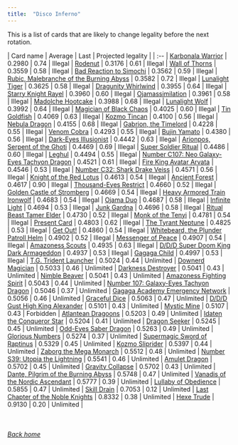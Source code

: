 ```yaml
---
title:  "Disco Inferno"
---
```


This is a list of cards that are likely to change legality before the next rotation.

| Card name | Average | Last | Projected legality |
| :-- |
[Karbonala Warrior](https://db.ygoprodeck.com/card/?search=Karbonala%20Warrior) | 0.2980 | 0.74 | Illegal |
[Rodenut](https://db.ygoprodeck.com/card/?search=Rodenut) | 0.3176 | 0.61 | Illegal |
[Wall of Thorns](https://db.ygoprodeck.com/card/?search=Wall%20of%20Thorns) | 0.3559 | 0.58 | Illegal |
[Bad Reaction to Simochi](https://db.ygoprodeck.com/card/?search=Bad%20Reaction%20to%20Simochi) | 0.3562 | 0.59 | Illegal |
[Rubic, Malebranche of the Burning Abyss](https://db.ygoprodeck.com/card/?search=Rubic,%20Malebranche%20of%20the%20Burning%20Abyss) | 0.3582 | 0.72 | Illegal |
[Lunalight Tiger](https://db.ygoprodeck.com/card/?search=Lunalight%20Tiger) | 0.3625 | 0.58 | Illegal |
[Dragunity Whirlwind](https://db.ygoprodeck.com/card/?search=Dragunity%20Whirlwind) | 0.3955 | 0.64 | Illegal |
[Starry Knight Rayel](https://db.ygoprodeck.com/card/?search=Starry%20Knight%20Rayel) | 0.3960 | 0.60 | Illegal |
[Ojamassimilation](https://db.ygoprodeck.com/card/?search=Ojamassimilation) | 0.3961 | 0.58 | Illegal |
[Madolche Hootcake](https://db.ygoprodeck.com/card/?search=Madolche%20Hootcake) | 0.3988 | 0.68 | Illegal |
[Lunalight Wolf](https://db.ygoprodeck.com/card/?search=Lunalight%20Wolf) | 0.3992 | 0.64 | Illegal |
[Magician of Black Chaos](https://db.ygoprodeck.com/card/?search=Magician%20of%20Black%20Chaos) | 0.4025 | 0.60 | Illegal |
[Tin Goldfish](https://db.ygoprodeck.com/card/?search=Tin%20Goldfish) | 0.4069 | 0.63 | Illegal |
[Kozmo Tincan](https://db.ygoprodeck.com/card/?search=Kozmo%20Tincan) | 0.4100 | 0.56 | Illegal |
[Nebula Dragon](https://db.ygoprodeck.com/card/?search=Nebula%20Dragon) | 0.4155 | 0.68 | Illegal |
[Gabrion, the Timelord](https://db.ygoprodeck.com/card/?search=Gabrion,%20the%20Timelord) | 0.4228 | 0.55 | Illegal |
[Venom Cobra](https://db.ygoprodeck.com/card/?search=Venom%20Cobra) | 0.4293 | 0.55 | Illegal |
[Bujin Yamato](https://db.ygoprodeck.com/card/?search=Bujin%20Yamato) | 0.4380 | 0.56 | Illegal |
[Dark-Eyes Illusionist](https://db.ygoprodeck.com/card/?search=Dark-Eyes%20Illusionist) | 0.4442 | 0.63 | Illegal |
[Arionpos, Serpent of the Ghoti](https://db.ygoprodeck.com/card/?search=Arionpos,%20Serpent%20of%20the%20Ghoti) | 0.4469 | 0.69 | Illegal |
[Super Soldier Ritual](https://db.ygoprodeck.com/card/?search=Super%20Soldier%20Ritual) | 0.4486 | 0.60 | Illegal |
[Leghul](https://db.ygoprodeck.com/card/?search=Leghul) | 0.4494 | 0.55 | Illegal |
[Number C107: Neo Galaxy-Eyes Tachyon Dragon](https://db.ygoprodeck.com/card/?search=Number%20C107:%20Neo%20Galaxy-Eyes%20Tachyon%20Dragon) | 0.4521 | 0.61 | Illegal |
[Fire King Avatar Arvata](https://db.ygoprodeck.com/card/?search=Fire%20King%20Avatar%20Arvata) | 0.4546 | 0.53 | Illegal |
[Number C32: Shark Drake Veiss](https://db.ygoprodeck.com/card/?search=Number%20C32:%20Shark%20Drake%20Veiss) | 0.4571 | 0.56 | Illegal |
[Knight of the Red Lotus](https://db.ygoprodeck.com/card/?search=Knight%20of%20the%20Red%20Lotus) | 0.4613 | 0.54 | Illegal |
[Ancient Forest](https://db.ygoprodeck.com/card/?search=Ancient%20Forest) | 0.4617 | 0.90 | Illegal |
[Thousand-Eyes Restrict](https://db.ygoprodeck.com/card/?search=Thousand-Eyes%20Restrict) | 0.4660 | 0.52 | Illegal |
[Golden Castle of Stromberg](https://db.ygoprodeck.com/card/?search=Golden%20Castle%20of%20Stromberg) | 0.4669 | 0.54 | Illegal |
[Heavy Armored Train Ironwolf](https://db.ygoprodeck.com/card/?search=Heavy%20Armored%20Train%20Ironwolf) | 0.4683 | 0.54 | Illegal |
[Ojama Duo](https://db.ygoprodeck.com/card/?search=Ojama%20Duo) | 0.4687 | 0.58 | Illegal |
[Infinite Light](https://db.ygoprodeck.com/card/?search=Infinite%20Light) | 0.4694 | 0.53 | Illegal |
[Junk Gardna](https://db.ygoprodeck.com/card/?search=Junk%20Gardna) | 0.4696 | 0.58 | Illegal |
[Ritual Beast Tamer Elder](https://db.ygoprodeck.com/card/?search=Ritual%20Beast%20Tamer%20Elder) | 0.4730 | 0.52 | Illegal |
[Monk of the Tenyi](https://db.ygoprodeck.com/card/?search=Monk%20of%20the%20Tenyi) | 0.4781 | 0.54 | Illegal |
[Present Card](https://db.ygoprodeck.com/card/?search=Present%20Card) | 0.4803 | 0.62 | Illegal |
[The Tyrant Neptune](https://db.ygoprodeck.com/card/?search=The%20Tyrant%20Neptune) | 0.4825 | 0.53 | Illegal |
[Get Out!](https://db.ygoprodeck.com/card/?search=Get%20Out!) | 0.4860 | 0.54 | Illegal |
[Whitebeard, the Plunder Patroll Helm](https://db.ygoprodeck.com/card/?search=Whitebeard,%20the%20Plunder%20Patroll%20Helm) | 0.4902 | 0.52 | Illegal |
[Messenger of Peace](https://db.ygoprodeck.com/card/?search=Messenger%20of%20Peace) | 0.4907 | 0.54 | Illegal |
[Amazoness Scouts](https://db.ygoprodeck.com/card/?search=Amazoness%20Scouts) | 0.4935 | 0.63 | Illegal |
[D/D/D Super Doom King Dark Armageddon](https://db.ygoprodeck.com/card/?search=D/D/D%20Super%20Doom%20King%20Dark%20Armageddon) | 0.4937 | 0.53 | Illegal |
[Gagaga Child](https://db.ygoprodeck.com/card/?search=Gagaga%20Child) | 0.4997 | 0.53 | Illegal |
[T.G. Trident Launcher](https://db.ygoprodeck.com/card/?search=T.G.%20Trident%20Launcher) | 0.5024 | 0.44 | Unlimited |
[Downerd Magician](https://db.ygoprodeck.com/card/?search=Downerd%20Magician) | 0.5033 | 0.46 | Unlimited |
[Darkness Destroyer](https://db.ygoprodeck.com/card/?search=Darkness%20Destroyer) | 0.5041 | 0.43 | Unlimited |
[Nimble Beaver](https://db.ygoprodeck.com/card/?search=Nimble%20Beaver) | 0.5041 | 0.43 | Unlimited |
[Amazoness Fighting Spirit](https://db.ygoprodeck.com/card/?search=Amazoness%20Fighting%20Spirit) | 0.5043 | 0.44 | Unlimited |
[Number 107: Galaxy-Eyes Tachyon Dragon](https://db.ygoprodeck.com/card/?search=Number%20107:%20Galaxy-Eyes%20Tachyon%20Dragon) | 0.5046 | 0.37 | Unlimited |
[Gagaga Academy Emergency Network](https://db.ygoprodeck.com/card/?search=Gagaga%20Academy%20Emergency%20Network) | 0.5056 | 0.46 | Unlimited |
[Graceful Dice](https://db.ygoprodeck.com/card/?search=Graceful%20Dice) | 0.5063 | 0.47 | Unlimited |
[D/D/D Gust High King Alexander](https://db.ygoprodeck.com/card/?search=D/D/D%20Gust%20High%20King%20Alexander) | 0.5101 | 0.43 | Unlimited |
[Mystic Mine](https://db.ygoprodeck.com/card/?search=Mystic%20Mine) | 0.5107 | 0.43 | Forbidden |
[Atlantean Dragoons](https://db.ygoprodeck.com/card/?search=Atlantean%20Dragoons) | 0.5203 | 0.49 | Unlimited |
[Idaten the Conqueror Star](https://db.ygoprodeck.com/card/?search=Idaten%20the%20Conqueror%20Star) | 0.5204 | 0.41 | Unlimited |
[Dragon Seeker](https://db.ygoprodeck.com/card/?search=Dragon%20Seeker) | 0.5245 | 0.45 | Unlimited |
[Odd-Eyes Saber Dragon](https://db.ygoprodeck.com/card/?search=Odd-Eyes%20Saber%20Dragon) | 0.5263 | 0.49 | Unlimited |
[Glorious Numbers](https://db.ygoprodeck.com/card/?search=Glorious%20Numbers) | 0.5274 | 0.37 | Unlimited |
[Supermagic Sword of Raptinus](https://db.ygoprodeck.com/card/?search=Supermagic%20Sword%20of%20Raptinus) | 0.5329 | 0.45 | Unlimited |
[Kozmo Sliprider](https://db.ygoprodeck.com/card/?search=Kozmo%20Sliprider) | 0.5397 | 0.44 | Unlimited |
[Zaborg the Mega Monarch](https://db.ygoprodeck.com/card/?search=Zaborg%20the%20Mega%20Monarch) | 0.5512 | 0.48 | Unlimited |
[Number S39: Utopia the Lightning](https://db.ygoprodeck.com/card/?search=Number%20S39:%20Utopia%20the%20Lightning) | 0.5541 | 0.46 | Unlimited |
[Amulet Dragon](https://db.ygoprodeck.com/card/?search=Amulet%20Dragon) | 0.5702 | 0.45 | Unlimited |
[Gravity Collapse](https://db.ygoprodeck.com/card/?search=Gravity%20Collapse) | 0.5702 | 0.43 | Unlimited |
[Dante, Pilgrim of the Burning Abyss](https://db.ygoprodeck.com/card/?search=Dante,%20Pilgrim%20of%20the%20Burning%20Abyss) | 0.5748 | 0.47 | Unlimited |
[Vanadis of the Nordic Ascendant](https://db.ygoprodeck.com/card/?search=Vanadis%20of%20the%20Nordic%20Ascendant) | 0.5777 | 0.39 | Unlimited |
[Lullaby of Obedience](https://db.ygoprodeck.com/card/?search=Lullaby%20of%20Obedience) | 0.5855 | 0.47 | Unlimited |
[Skill Drain](https://db.ygoprodeck.com/card/?search=Skill%20Drain) | 0.7053 | 0.12 | Unlimited |
[Last Chapter of the Noble Knights](https://db.ygoprodeck.com/card/?search=Last%20Chapter%20of%20the%20Noble%20Knights) | 0.8332 | 0.38 | Unlimited |
[Hexe Trude](https://db.ygoprodeck.com/card/?search=Hexe%20Trude) | 0.9130 | 0.20 | Unlimited |

<br>

###### [Back home](index)